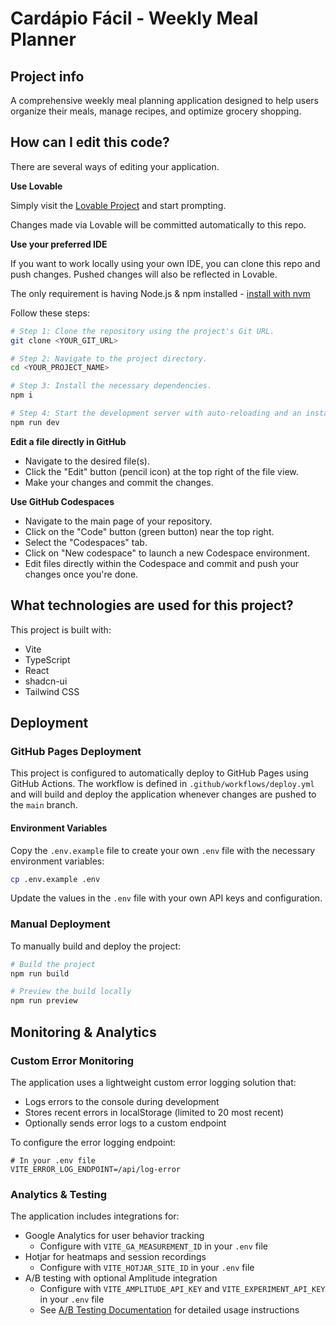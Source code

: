 # Cardápio Fácil - Weekly Meal Planner

## Project info

A comprehensive weekly meal planning application designed to help users organize their meals, manage recipes, and optimize grocery shopping.

## How can I edit this code?

There are several ways of editing your application.

**Use Lovable**

Simply visit the [Lovable Project](https://lovable.dev/projects/00857f39-909f-4740-9ac4-a6da68cc485e) and start prompting.

Changes made via Lovable will be committed automatically to this repo.

**Use your preferred IDE**

If you want to work locally using your own IDE, you can clone this repo and push changes. Pushed changes will also be reflected in Lovable.

The only requirement is having Node.js & npm installed - [install with nvm](https://github.com/nvm-sh/nvm#installing-and-updating)

Follow these steps:

```sh
# Step 1: Clone the repository using the project's Git URL.
git clone <YOUR_GIT_URL>

# Step 2: Navigate to the project directory.
cd <YOUR_PROJECT_NAME>

# Step 3: Install the necessary dependencies.
npm i

# Step 4: Start the development server with auto-reloading and an instant preview.
npm run dev
```

**Edit a file directly in GitHub**

- Navigate to the desired file(s).
- Click the "Edit" button (pencil icon) at the top right of the file view.
- Make your changes and commit the changes.

**Use GitHub Codespaces**

- Navigate to the main page of your repository.
- Click on the "Code" button (green button) near the top right.
- Select the "Codespaces" tab.
- Click on "New codespace" to launch a new Codespace environment.
- Edit files directly within the Codespace and commit and push your changes once you're done.

## What technologies are used for this project?

This project is built with:

- Vite
- TypeScript
- React
- shadcn-ui
- Tailwind CSS

## Deployment

### GitHub Pages Deployment

This project is configured to automatically deploy to GitHub Pages using GitHub Actions. The workflow is defined in `.github/workflows/deploy.yml` and will build and deploy the application whenever changes are pushed to the `main` branch.

#### Environment Variables

Copy the `.env.example` file to create your own `.env` file with the necessary environment variables:

```sh
cp .env.example .env
```

Update the values in the `.env` file with your own API keys and configuration.

### Manual Deployment

To manually build and deploy the project:

```sh
# Build the project
npm run build

# Preview the build locally
npm run preview
```

## Monitoring & Analytics

### Custom Error Monitoring

The application uses a lightweight custom error logging solution that:

- Logs errors to the console during development
- Stores recent errors in localStorage (limited to 20 most recent)
- Optionally sends error logs to a custom endpoint

To configure the error logging endpoint:

```
# In your .env file
VITE_ERROR_LOG_ENDPOINT=/api/log-error
```

### Analytics & Testing

The application includes integrations for:

- Google Analytics for user behavior tracking
  - Configure with `VITE_GA_MEASUREMENT_ID` in your `.env` file
- Hotjar for heatmaps and session recordings
  - Configure with `VITE_HOTJAR_SITE_ID` in your `.env` file
- A/B testing with optional Amplitude integration
  - Configure with `VITE_AMPLITUDE_API_KEY` and `VITE_EXPERIMENT_API_KEY` in your `.env` file
  - See [A/B Testing Documentation](./docs/AB_TESTING.md) for detailed usage instructions
